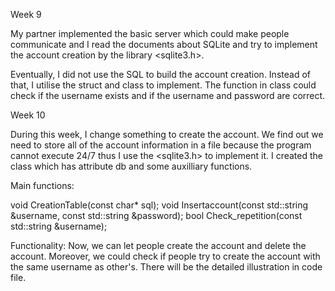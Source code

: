 Week 9

My partner implemented the basic server which could make people communicate and I read the documents about SQLite and 
try to implement the account creation by the library <sqlite3.h>.

Eventually, I did not use the SQL to build the account creation. Instead of that, I utilise the struct and class to implement.
The function in class could check if the username exists and if the username and password are correct.

Week 10

During this week, I change something to create the account. We find out we need to store all of the account information in a file because
the program cannot execute 24/7 thus I use the <sqlite3.h> to implement it. I created the class which has attribute db and some auxilliary
functions.

Main functions:

void CreationTable(const char* sql);
void Insertaccount(const std::string &username, const std::string &password);
bool Check_repetition(const std::string &username);

Functionality:
Now, we can let people create the account and delete the account. Moreover, we could check if people try to create the account with
the same username as other's. There will be the detailed illustration in code file.



